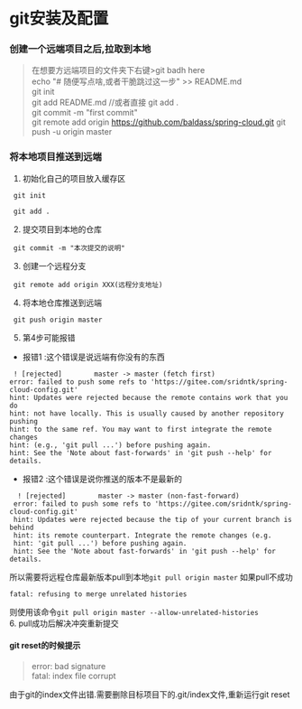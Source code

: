 # git安装及配置  

### 创建一个远端项目之后,拉取到本地  
> 在想要方远端项目的文件夹下右键>git badh here  
> echo "# 随便写点啥,或者干脆跳过这一步" >> README.md  
> git init  
> git add README.md //或者直接 git add .  
> git commit -m "first commit"  
> git remote add origin https://github.com/baldass/spring-cloud.git
> git push -u origin master  




### 将本地项目推送到远端
1. 初始化自己的项目放入缓存区  
```
 git init
 
 git add .
```
2. 提交项目到本地的仓库  
```
 git commit -m "本次提交的说明"
```
3. 创建一个远程分支  
```
 git remote add origin XXX(远程分支地址) 
```
4. 将本地仓库推送到远端  
```
 git push origin master 
```
5. 第4步可能报错
  * 报错1 :这个错误是说远端有你没有的东西
```
 ! [rejected]        master -> master (fetch first)
error: failed to push some refs to 'https://gitee.com/sridntk/spring-cloud-config.git'
hint: Updates were rejected because the remote contains work that you do
hint: not have locally. This is usually caused by another repository pushing
hint: to the same ref. You may want to first integrate the remote changes
hint: (e.g., 'git pull ...') before pushing again.
hint: See the 'Note about fast-forwards' in 'git push --help' for details.
```
  * 报错2 :这个错误是说你推送的版本不是最新的
```
  ! [rejected]        master -> master (non-fast-forward)
 error: failed to push some refs to 'https://gitee.com/sridntk/spring-cloud-config.git'
 hint: Updates were rejected because the tip of your current branch is behind
 hint: its remote counterpart. Integrate the remote changes (e.g.
 hint: 'git pull ...') before pushing again.
 hint: See the 'Note about fast-forwards' in 'git push --help' for details.
```
所以需要将远程仓库最新版本pull到本地`git pull origin master` 
如果pull不成功
```
fatal: refusing to merge unrelated histories
```
则使用该命令`git pull origin master --allow-unrelated-histories`  
6. pull成功后解决冲突重新提交


#### git reset的时候提示  
>error: bad signature  
fatal: index file corrupt  

由于git的index文件出错.需要删除目标项目下的.git/index文件,重新运行git reset
